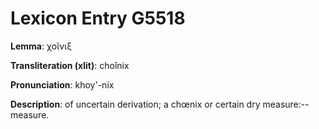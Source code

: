 # Lexicon Entry G5518

**Lemma**: χοῖνιξ

**Transliteration (xlit)**: choînix

**Pronunciation**: khoy'-nix

**Description**:
of uncertain derivation; a chœnix or certain dry measure:--measure.
